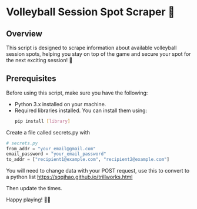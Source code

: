 # Volleyball Session Spot Scraper 🏐

## Overview
This script is designed to scrape information about available volleyball session spots, helping you stay on top of the game and secure your spot for the next exciting session! 🚀

## Prerequisites
Before using this script, make sure you have the following:

- Python 3.x installed on your machine.
- Required libraries installed. You can install them using:
  ```bash
  pip install [library]

Create a file called secrets.py with

```python
# secrets.py
from_addr = "your_email@gmail.com"
email_password = "your_email_password"
to_addr = ["recipient1@example.com", "recipient2@example.com"]
```

You will need to change data with your POST request, use this to convert to a python list
https://sqqihao.github.io/trillworks.html

Then update the times.


Happy playing! 🏐✨
